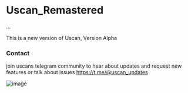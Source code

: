 # Uscan_Remastered
...

This is a new version of Uscan, Version Alpha

### Contact
join uscans telegram community to hear about updates and request new features or talk about issues
<a href="https://t.me/@uscan_updates">https://t.me/@uscan_updates</a>


![image](https://imgur.com/CsiPC8X.gif)




